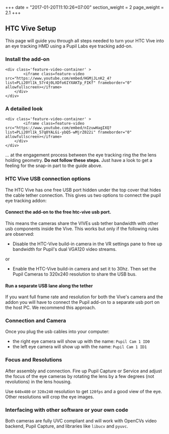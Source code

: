 +++
date = "2017-01-20T11:10:26+07:00"
section_weight = 2
page_weight = 2.1
+++

## HTC Vive Setup

This page will guide you through all steps needed to turn your HTC Vive into an eye tracking HMD using a Pupil Labs eye tracking add-on.

### Install the add-on

> <div class="feature-content-container">
  	<div class='feature-video-container' >
			<iframe class=feature-video src="https://www.youtube.com/embed/HGMjJLnK2_4?list=PLi20Yl1k_57r4j0LXDfo6IYXAKTp_FIKf" frameborder="0" allowfullscreen></iframe>
		</div>
	</div>

### A detailed look

> <div class="feature-content-container">
  	<div class='feature-video-container' >
			<iframe class=feature-video src="https://www.youtube.com/embed/nIzuwHagIXQ?list=PLi20Yl1k_57q0YALGi-ybQ5-wMjrZ022i" frameborder="0" allowfullscreen></iframe>
		</div>
	</div>

... at the engagement process between the eye tracking ring the the lens holding geometry. **Do not follow these steps.** Just have a look to get a feeling for the snap-in part to the guide above.

### HTC Vive USB connection options

The HTC Vive has one free USB port hidden under the top cover that hides the cable tether connection. This gives us two options to connect the pupil eye tracking addon:


#### Connect the add-on to the free htc-vive usb port.
This means the cameras share the VIVEs usb tether bandwidth with other usb components inside the Vive. This works but only if the following rules are observed:

* Disable the HTC-Vive build-in camera in the VR settings pane to free up bandwidth for Pupil's dual VGA120 video streams.

or 

* Enable the HTC-Vive build-in camera and set it to 30hz. Then set the Pupil Cameras to 320x240 resolution to share the USB bus.

#### Run a separate USB lane along the tether
If you want full frame rate and resolution for both the Vive's camera and the addon you will have to connect the Pupil add-on to a separate usb port on the host PC. We recommend this approach.

### Connection and Camera

Once you plug the usb cables into your computer:

* the right eye camera will show up with the name: `Pupil Cam 1 ID0`
* the left eye camera will show up with the name: `Pupil Cam 1 ID1`

### Focus and Resolutions
After assembly and connection. Fire up Pupil Capture or Service and adjust the focus of the eye cameras by rotating the lens by a few degrees (not revolutions) in the lens housing.

Use `640x480` or `320x240` resolution to get `120fps` and a good view of the eye. Other resolutions will crop the eye images.

### Interfacing with other software or your own code

Both cameras are fully UVC compliant and will work with OpenCVs video backend, Pupil Capture, and libraries like `libucv` and `pyuvc`.
